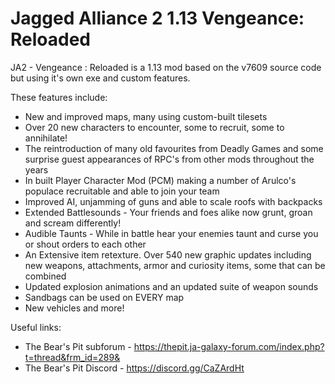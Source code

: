 # Jagged Alliance 2 1.13 Vengeance: Reloaded

JA2 - Vengeance : Reloaded is a 1.13 mod based on the v7609 source code but using it's own exe and custom features.

These features include:
* New and improved maps, many using custom-built tilesets
* Over 20 new characters to encounter, some to recruit, some to annihilate!
* The reintroduction of many old favourites from Deadly Games and some surprise guest appearances of RPC's from other mods throughout the years
* In built Player Character Mod (PCM) making a number of Arulco's populace recruitable and able to join your team
* Improved AI, unjamming of guns and able to scale roofs with backpacks
* Extended Battlesounds - Your friends and foes alike now grunt, groan and scream differently!
* Audible Taunts - While in battle hear your enemies taunt and curse you or shout orders to each other
* An Extensive item retexture. Over 540 new graphic updates including new weapons, attachments, armor and curiosity items, some that can be combined
* Updated explosion animations and an updated suite of weapon sounds
* Sandbags can be used on EVERY map
* New vehicles and more!

Useful links:
- The Bear's Pit subforum - https://thepit.ja-galaxy-forum.com/index.php?t=thread&frm_id=289&
- The Bear's Pit Discord - https://discord.gg/CaZArdHt
